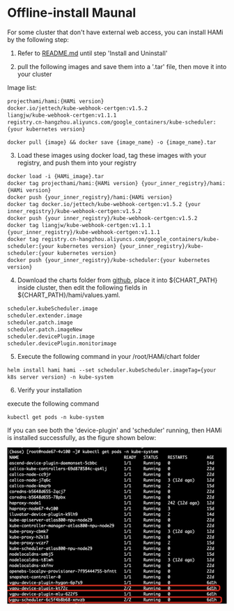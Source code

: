 # Offline-install Maunal

For some cluster that don't have external web access, you can install HAMi by the following step:

1. Refer to [README.md](../README.md) until step 'Install and Uninstall'

2. pull the following images and save them into a '.tar' file, then move it into your cluster

Image list:
```
projecthami/hami:{HAMi version} 
docker.io/jettech/kube-webhook-certgen:v1.5.2
liangjw/kube-webhook-certgen:v1.1.1
registry.cn-hangzhou.aliyuncs.com/google_containers/kube-scheduler:{your kubernetes version}
```

```
docker pull {image} && docker save {image_name} -o {image_name}.tar 
```

3. Load these images using docker load, tag these images with your registry, and push them into your registry

```
docker load -i {HAMi_image}.tar
docker tag projecthami/hami:{HAMi version} {your_inner_registry}/hami:{HAMi version} 
docker push {your_inner_registry}/hami:{HAMi version}
docker tag docker.io/jettech/kube-webhook-certgen:v1.5.2 {your inner_registry}/kube-webhook-certgen:v1.5.2
docker push {your inner_registry}/kube-webhook-certgen:v1.5.2
docker tag liangjw/kube-webhook-certgen:v1.1.1 {your_inner_registry}/kube-webhook-certgen:v1.1.1
docker tag registry.cn-hangzhou.aliyuncs.com/google_containers/kube-scheduler:{your kubernetes version} {your_inner_registry}/kube-scheduler:{your kubernetes version}
docker push {your_inner_registry}/kube-scheduler:{your kubernetes version}  
```

4. Download the charts folder from [github](https://github.com/Project-HAMi/HAMi/tree/master/charts), place it into ${CHART_PATH} inside cluster, then edit the following fields in ${CHART_PATH}/hami/values.yaml. 

```
scheduler.kubeScheduler.image
scheduler.extender.image
scheduler.patch.image
scheduler.patch.imageNew
scheduler.devicePlugin.image
scheduler.devicePlugin.monitorimage
```

5. Execute the following command in your /root/HAMi/chart folder

```
helm install hami hami --set scheduler.kubeScheduler.imageTag={your k8s server version} -n kube-system
```

6. Verify your installation

execute the following command
```
kubectl get pods -n kube-system
```

If you can see both the 'device-plugin' and 'scheduler' running, then HAMi is installed successfully, as the figure shown below:

<img src="./develop/imgs/offline_validation.png" width = "600" /> 
